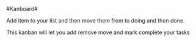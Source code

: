 #Kanboard#

Add item to your list and then move them from to doing and then done. 

This kanban will let you add remove move and mark complete your tasks 